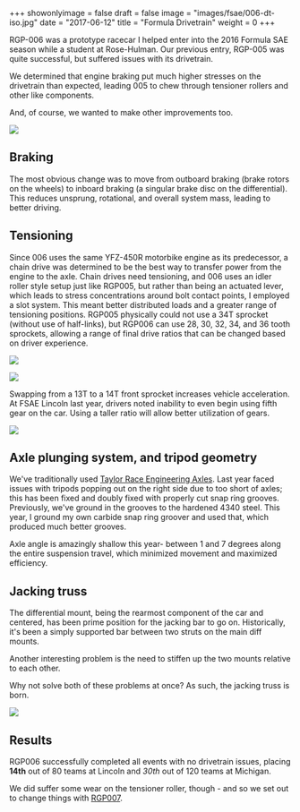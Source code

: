 +++
showonlyimage = false
draft = false
image = "images/fsae/006-dt-iso.jpg"
date = "2017-06-12"
title = "Formula Drivetrain"
weight = 0
+++

RGP-006 was a prototype racecar I helped enter into the 2016 Formula SAE season while a student at Rose-Hulman. Our previous entry, RGP-005 was quite successful, but suffered issues with its drivetrain.

<!--more-->

We determined that engine braking put much higher stresses on the drivetrain than expected, leading 005 to chew through tensioner rollers and other like components.

And, of course, we wanted to make other improvements too.

![](/images/fsae/006-dt-iso.jpg)

## Braking

The most obvious change was to move from outboard braking (brake rotors on the wheels) to inboard braking (a singular brake disc on the differential). This reduces unsprung, rotational, and overall system mass, leading to better driving.

## Tensioning

Since 006 uses the same YFZ-450R motorbike engine as its predecessor, a chain drive was determined to be the best way to transfer power from the engine to the axle. Chain drives need tensioning, and 006 uses an idler roller style setup just like RGP005, but rather than being an actuated lever, which leads to stress concentrations around bolt contact points, I employed a slot system. This meant better distributed loads and a greater range of tensioning positions. RGP005 physically could not use a 34T sprocket (without use of half-links), but RGP006 can use 28, 30, 32, 34, and 36 tooth sprockets, allowing a range of final drive ratios that can be changed based on driver experience.

![](/images/fsae/006-dt-upskirt.jpg)

![](/images/fsae/006-dt-tensioner-geometry.png)

Swapping from a 13T to a 14T front sprocket increases vehicle acceleration. At FSAE Lincoln last year, drivers noted inability to even begin using fifth gear on the car. Using a taller ratio will allow better utilization of gears.


![](/images/fsae/006-dt-ratios.png)

## Axle plunging system, and tripod geometry

We've traditionally used [Taylor Race Engineering Axles](http://www.taylor-race.com/items.cfm?category=Drive%20Axle%20Components&subcategory1=Axles&subcategory2=Tripod). Last year faced issues with tripods popping out on the right side due to too short of axles; this has been fixed and doubly fixed with properly cut snap ring grooves. Previously, we've ground in the grooves to the hardened 4340 steel. This year, I ground my own carbide snap ring groover and used that, which produced much better grooves.

Axle angle is amazingly shallow this year- between 1 and 7 degrees along the entire suspension travel, which minimized movement and maximized efficiency.

## Jacking truss

The differential mount, being the rearmost component of the car and centered, has been prime position for the jacking bar to go on. Historically, it's been a simply supported bar between two struts on the main diff mounts.

Another interesting problem is the need to stiffen up the two mounts relative to each other.

Why not solve both of these problems at once? As such, the jacking truss is born.


![](/images/fsae/006-dt-jacking.jpg)

## Results

RGP006 successfully completed all events with no drivetrain issues, placing **14th** out of 80 teams at Lincoln and *30th* out of 120 teams at Michigan.

We did suffer some wear on the tensioner roller, though - and so we set out to change things with [RGP007](/portfolio/007-dt).